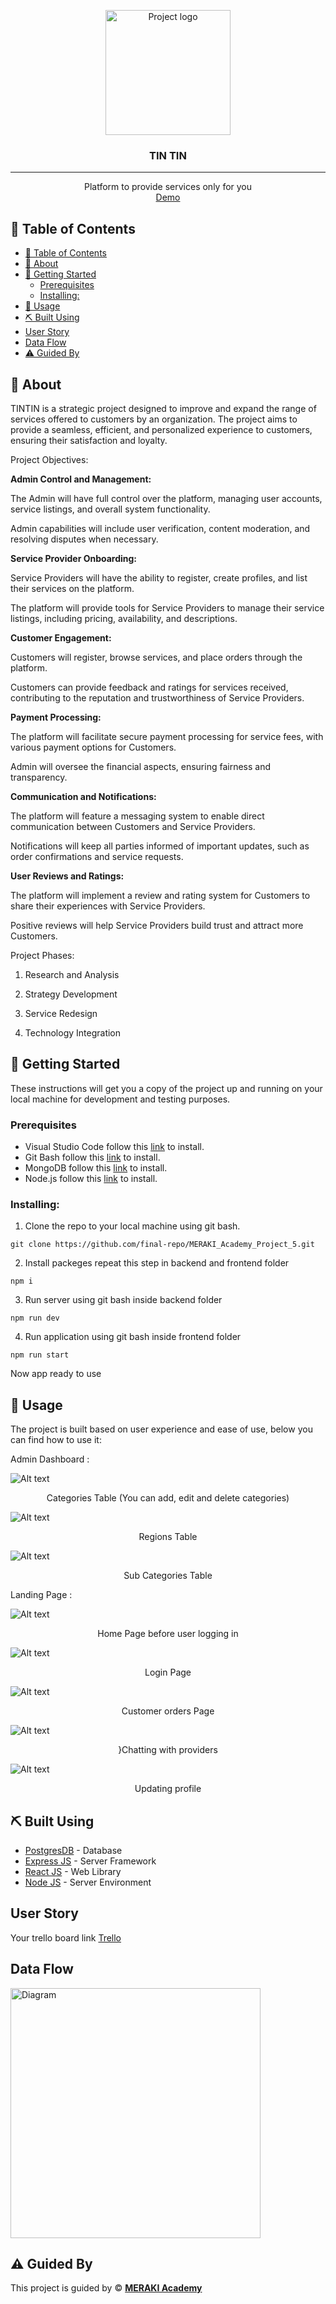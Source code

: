 <p align="center">
<a href="https://cdn.discordapp.com/attachments/1154738995482329154/1162437439688822875/logo.png?ex=653bef3a&is=65297a3a&hm=51726b85c6da6e7302ac0b96700b20902404c4bfd65a72eae11d783c8a14df40&" target="_blank" rel="noopener noreferrer">
 <img width="200px" height="200px" src="https://cdn.discordapp.com/attachments/1154738995482329154/1162437439688822875/logo.png?ex=653bef3a&is=65297a3a&hm=51726b85c6da6e7302ac0b96700b20902404c4bfd65a72eae11d783c8a14df40&" alt="Project logo">
 </a>
</p>

<h3 align="center">TIN TIN
</h3>

---

<p align="center"> Platform to provide services only for you 
    <br> 
<a href=''>Demo</a>
    <br> 
</p>

## 📝 Table of Contents

- [📝 Table of Contents](#-table-of-contents)
- [🧐 About ](#-about-)
- [🏁 Getting Started ](#-getting-started-)
  - [Prerequisites](#prerequisites)
  - [Installing:](#installing)
- [🎈 Usage ](#-usage-)
- [⛏️ Built Using ](#️-built-using-)
- [User Story ](#user-story-)
- [Data Flow ](#data-flow-)
- [⚠️ Guided By ](#️-guided-by-)

## 🧐 About <a name = "about"></a>

TINTIN is a strategic project designed to improve and expand the range of services offered to customers by an organization. The project aims to provide a seamless, efficient, and personalized experience to customers, ensuring their satisfaction and loyalty.

Project Objectives:

<b>Admin Control and Management:</b>

The Admin will have full control over the platform, managing user accounts, service listings, and overall system functionality.

Admin capabilities will include user verification, content moderation, and resolving disputes when necessary.

<b>Service Provider Onboarding:</b>

Service Providers will have the ability to register, create profiles, and list their services on the platform.

The platform will provide tools for Service Providers to manage their service listings, including pricing, availability, and descriptions.

<b>Customer Engagement:</b>

Customers will register, browse services, and place orders through the platform.

Customers can provide feedback and ratings for services received, contributing to the reputation and trustworthiness of Service Providers.

<b>Payment Processing:</b>

The platform will facilitate secure payment processing for service fees, with various payment options for Customers.

Admin will oversee the financial aspects, ensuring fairness and transparency.

<b>Communication and Notifications:</b>

The platform will feature a messaging system to enable direct communication between Customers and Service Providers.

Notifications will keep all parties informed of important updates, such as order confirmations and service requests.

<b>User Reviews and Ratings:</b>

The platform will implement a review and rating system for Customers to share their experiences with Service Providers.

Positive reviews will help Service Providers build trust and attract more Customers.

Project Phases:

1) Research and Analysis

2) Strategy Development

3) Service Redesign

4) Technology Integration

## 🏁 Getting Started <a name = "getting_started"></a>

These instructions will get you a copy of the project up and running on your local machine for development and testing purposes.

### Prerequisites

- Visual Studio Code follow this <a href='https://code.visualstudio.com/download'>link</a> to install.
- Git Bash follow this <a href='https://git-scm.com/downloads'>link</a> to install.
- MongoDB follow this <a href='https://www.mongodb.com/docs/manual/installation/'>link</a> to install.
- Node.js follow this <a href='https://nodejs.org/en'>link</a> to install.

### Installing:

1. Clone the repo to your local machine using git bash.

```
git clone https://github.com/final-repo/MERAKI_Academy_Project_5.git
```

2. Install packeges repeat this step in backend and frontend folder

```
npm i
```

3. Run server using git bash inside backend folder

```
npm run dev
```

4. Run application using git bash inside frontend folder

```
npm run start
```

Now app ready to use

## 🎈 Usage <a name="usage"></a>

The project is built based on user experience and ease of use, below you can find how to use it:

Admin Dashboard : 


![Alt text](https://cdn.discordapp.com/attachments/1154738995482329154/1162443326528704602/categories.png?ex=653bf4b6&is=65297fb6&hm=ff9fa5f23837a602dd2ea1080b6b8c836f5fe38b75615a55470d46524bcae94a&)
<center>Categories Table (You can add, edit and delete categories)</center>

![Alt text](https://cdn.discordapp.com/attachments/1154738995482329154/1162443327107514388/regions.png?ex=653bf4b6&is=65297fb6&hm=c8e068c479c782926b40890e71a21ec95cd5fd2bddbfe30f4e9caf8a45bd54b0&)
<center>Regions Table</center>

![Alt text](https://cdn.discordapp.com/attachments/1154738995482329154/1162443327824744568/Sub_Categories.png?ex=653bf4b6&is=65297fb6&hm=6cf2000d00ee3344148fe7480918d03f82265ff21236a1b00869cdf840b7107e&)
<center>Sub Categories Table</center>


Landing Page : 

![Alt text](https://cdn.discordapp.com/attachments/1154738995482329154/1162443792457142312/Home_page.png?ex=653bf525&is=65298025&hm=cbff6002986f823fc7c85c117731c23dfa6615fd337921ad9c85e4c5be2875ff&)
<center>Home Page before user logging in</center>

![Alt text](https://cdn.discordapp.com/attachments/1154738995482329154/1162444069646114826/login_page.png?ex=653bf567&is=65298067&hm=9f637ccee9682802f3291bf1bc885d8ede9f8481d8f42e7eda46b11f781b8396&)
<center>Login Page</center>

![Alt text](https://cdn.discordapp.com/attachments/1154738995482329154/1162444497205071983/orders.png?ex=653bf5cd&is=652980cd&hm=7df2b9d8ae9b8ce1fcee6b14f7c1a2bc5d1392eacdd6a00ce8b6ed2f41422838&)
<center>Customer orders Page</center>

![Alt text](https://cdn.discordapp.com/attachments/1154738995482329154/1162444811748511824/chats.png?ex=653bf618&is=65298118&hm=b6a8d877e221059051f2a4f9f3263ed69e60faa2dac3b68da83f9716e8a36e62&)
<center>}Chatting with providers</center>

![Alt text](https://cdn.discordapp.com/attachments/1154738995482329154/1162446804567212072/profile.png?ex=653bf7f3&is=652982f3&hm=89cfcc0234e03c17c0e4a2908da0d1ab852b2d251e7e50b58721aa4b28e1cbd5&)
<center>Updating profile</center>

## ⛏️ Built Using <a name = "built_using"></a>

- [PostgresDB](https://api.elephantsql.com/) - Database
- [Express JS](https://expressjs.com/) - Server Framework
- [React JS](https://https://reactjs.org/) - Web Library
- [Node JS](https://nodejs.org/en/) - Server Environment

## User Story <a name = "#user_story"></a>

Your trello board link
<a href='https://trello.com/b/6HLL34bu/project-5'>Trello</a>

## Data Flow <a name = "#data_flow"></a>

<img width=400px height=400px src="https://cdn.discordapp.com/attachments/1154738995482329154/1162447592123289721/ERD.png?ex=653bf8af&is=652983af&hm=b0498dc8a454a8f8024d5c03beb631e11a844675704efb112dee567f41836542&" alt="Diagram"></a>

## ⚠️ Guided By <a name = "guided_by"></a>

This project is guided by ©️ **[MERAKI Academy](https://www.meraki-academy.org)**